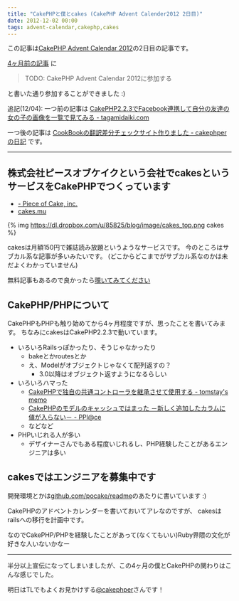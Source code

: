 ```yaml
---
title: "CakePHPと僕とcakes (CakePHP Advent Calender2012 2日目)"
date: 2012-12-02 00:00
tags: advent-calendar,cakephp,cakes
---
```


この記事は[CakePHP Advent Calendar 2012](http://www.adventar.org/calendars/40)の2日目の記事です。

[4ヶ月前の記事](http://fukayatsu.github.com/2012/08/03/getting-started-with-cakephp/)
に
> TODO: CakePHP Advent Calendar 2012に参加する

と書いた通り参加することができました :)

追記(12/04):
一つ前の記事は
[CakePHP2.2.3でFacebook連携して自分の友達の女の子の画像を一覧で見てみる - tagamidaiki.com](http://tagamidaiki.com/cakephp2-facebook-connect-cakeadvent2012/)

一つ後の記事は
[CookBookの翻訳差分チェックサイト作りました - cakephperの日記](http://d.hatena.ne.jp/cakephper/20121203/1354524441)
です。

-----

## 株式会社ピースオブケイクという会社でcakesというサービスをCakePHPでつくっています

- [- Piece of Cake, inc.](http://www.pieceofcake.co.jp/)
- [cakes.mu](https://cakes.mu)

{% img https://dl.dropbox.com/u/85825/blog/image/cakes_top.png cakes %}

cakesは月額150円で雑誌読み放題というようなサービスです。
今のところはサブカル系な記事が多いみたいです。
(どこからどこまでがサブカル系なのかは未だよくわかっていません)


無料記事もあるので良かったら[覗いてみてください](https://cakes.mu)

## CakePHP/PHPについて
CakePHPもPHPも触り始めてから4ヶ月程度ですが、思ったことを書いてみます。
ちなみにcakesはCakePHP2.2.3で動いています。

- いろいろRailsっぽかったり、そうじゃなかったり
  - bakeとかroutesとか
  - え、Modelがオブジェクトじゃなくて配列返すの？
    - 3.0以降はオブジェクト返すようになるらしい
- いろいろハマった
  - [CakePHPで独自の共通コントローラを継承させて使用する - tomstay's memo](http://tomstay.hatenablog.jp/entry/20110329/1301419761)
  - [CakePHPのモデルのキャッシュではまった －新しく追加したカラムに値が入らない－ - PPl@ce](http://pplace.jp/2011/06/158/)
  - などなど
- PHPいじれる人が多い
  - デザイナーさんでもある程度いじれるし、PHP経験したことがあるエンジニアは多い



## cakesではエンジニアを募集中です
開発環境とかは[github.com/pocake/readme](https://github.com/pocake/readme)のあたりに書いています :)

CakePHPのアドベントカレンダーを書いておいてアレなのですが、
cakesはrailsへの移行を計画中です。

なのでCakePHP/PHPを経験したことがあって(なくてもいい)Ruby界隈の文化が好きな人いないかなー

-----
半分以上宣伝になってしまいましたが、この4ヶ月の僕とCakePHPの関わりはこんな感じでした。

明日はTLでもよくお見かけする[@cakephper](https://twitter.com/cakephper)さんです！
